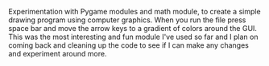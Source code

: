 Experimentation with Pygame modules and math module, to create a simple drawing program using computer graphics. When you run the file press space bar and move the arrow keys to a gradient of colors around the GUI. This was the most interesting and fun module I've used so far and I plan on coming back and cleaning up the code to see if I can make any changes and experiment around more.
